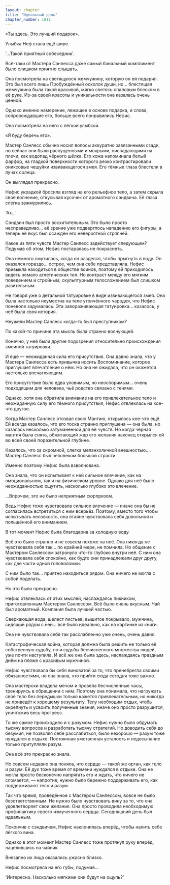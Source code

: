 ```yaml
---
layout: chapter
title: "Идеальный день"
chapter_number: 1811
---
```




«Ты здесь. Это лучший подарок».

Улыбка Неф стала ещё шире.

'...Такой приятный собеседник'.

Всё-таки от Мастера Санлесса даже самый банальный комплимент было слишком приятно слышать.

Она посмотрела на светящуюся жемчужину, которую он ей подарил. Это был всего лишь Пробуждённый осколок души, но... блестящая жемчужина была такой красивой, мягко светясь опаловым блеском в её руке. Из-за своей красоты и уникальности она казалась очень ценной.

Однако именно намерение, лежащее в основе подарка, и слова, сопровождавшие его, больше всего понравились Нефис.

Она посмотрела на него с лёгкой улыбкой.

«Я буду беречь его».

Мастер Санлесс обычно носил волосы аккуратно завязанными сзади, но сейчас они были распущенными и мокрыми, ниспадающими на плечи, как водопад чёрного шёлка. Его кожа напоминала белый фарфор, на гладкой поверхности которого резко контрастировали ониксовые чешуйки извивающегося змея. Его тёмные глаза блестели в лучах солнца.

Он выглядел прекрасно.

Нефис украдкой бросила взгляд на его рельефное тело, а затем скрыла своё волнение, откусывая кусочек от ароматного сэндвича. Её глаза слегка зажмурились.

'Ах...'

Сэндвич был просто восхитительным. Это было просто несправедливо... её зрение уже подверглось нападению его фигуры, а теперь её вкус был осаждён его невероятной стряпнёй.

Какое из пяти чувств Мастер Санлесс задействует следующим? Подумав об этом, Нефис постаралась не покраснеть.

Она немного смутилась, когда он разделся, чтобы прыгнуть в воду. Он оказался гораздо... острее, чем она себе представляла. Нефис привыкла находиться в обществе воинов, поэтому ей приходилось видеть немало атлетических тел. Но контраст между его мягким поведением и стройным, скульптурным телосложением был слишком разительным.

Не говоря уже о детальной татуировке в виде извивающегося змея. Она была настолько неуместна на теле утончённого чародея, что Нефис поневоле задумалась. Эта завораживающая татуировка... казалось, у неё была своя история.

Неужели Мастер Санлесс когда-то был преступником?

По какой-то причине эта мысль была странно волнующей.

Конечно, у неё были другие подозрения относительно происхождения змеиной татуировки.

И ещё — неожиданная сила его присутствия. Она давно знала, что у Мастера Санлесса есть привычка носить Воспоминание, которое приглушает впечатление о нём. Но она не ожидала, что он окажется настолько впечатляющим.

Его присутствие было едва уловимым, но неоспоримым... очень подходящим для человека, чьё родство связано с тенями.

Однако, хотя она обратила внимание на его привлекательное тело и неожиданную силу его тёмного присутствия, Нефис отвлеклась на кое-что другое.

Когда Мастер Санлесс отозвал свою Мантию, открылось кое-что ещё. Ей всегда казалось, что его тоска странно приглушена — она была, но казалась несколько затуманенной для её чувств. Но когда чёрная мантия была снята, обжигающий жар его желания наконец открылся ей во всей своей поразительной глубине.

Казалось, что за скромной, слегка меланхоличной внешностью.... Мастер Санлесс был человеком большой страсти.

Именно поэтому Нефис была взволнована.

Она знала, что он испытывает к ней сильное влечение, как на эмоциональном, так и на физическом уровне. Однако для неё было неожиданностью ощутить, насколько глубоко это влечение.

...Впрочем, это не было неприятным сюрпризом.

Ведь Нефис тоже чувствовала сильное влечение — иначе она бы не согласилась встретиться с ним всерьёз. Поэтому, вместо того чтобы испытывать неловкость, она втайне чувствовала себя довольной и польщённой его вниманием.

В тот момент Нефис была благодарна за холодную воду.

Всё это было странно и не совсем похоже на неё. Она никогда не чувствовала себя так... по крайней мере, не помнила. Но общение с Мастером Санлессом затронуло что-то глубоко внутри неё. С ним она чувствовала себя спокойно, как будто они принадлежали друг другу, как две части одной головоломки.

С ним было так... приятно находиться рядом. Она ничего не могла с собой поделать.

Но это было прекрасно.

Нефис отвлеклась от этих мыслей, наслаждаясь пикником, приготовленным Мастером Санлессом. Всё было очень вкусным. Чай был ароматный. Компания была лучшей частью.

Сверкающая вода, шелест листьев, вышитое покрывало, мужчина, сидящий рядом с ней... всё было идеально, как на картинке из книги.

Она не чувствовала себя так расслабленно уже очень, очень давно.

Катастрофическая война, которая должна была решить не только её собственную судьбу, но и судьбы бесчисленного множества людей, уже почти наступила. И всё же она была здесь, наслаждаясь праздным днём на пляже с красивым мужчиной.

Нефис чувствовала бы себя виноватой за то, что пренебрегла своими обязанностями, но она знала, что прийти сюда сегодня тоже важно.

Она мастерски владела мечом и провела бесчисленные часы, тренируясь в обращении с ним. Поэтому она понимала, что нагружать своё тело без передышки только кажется привлекательным, но никогда не приведёт к хорошему результату. Телу необходим отдых, чтобы окрепнуть и усвоить полученные знания, иначе оно просто разрушится, уничтожив весь прогресс.

То же самое происходило и с разумом. Нефис нужно было обдумать тысячу вопросов и разработать тысячу стратегий. Но доводить себя до безумия, не позволяя себе расслабиться, было нехорошо — разум тоже нуждался в отдыхе. Постоянная умственная усталость и недосыпание только притупляли разум.

Она всё это прекрасно знала.

Но совсем недавно она поняла, что сердце — такой же орган, как тело и разум. Её дух тоже время от времени нуждался в отдыхе. Она не могла просто бесконечно напрягать его и ждать, что ничего не сломается, — напротив, нужно было бережно поддерживать его, как поддерживают тело и разум.

Так что время, проведённое с Мастером Санлессом, вовсе не было безответственным. Не нужно было чувствовать вину за то, что она удовлетворяет свои желания. Она просто проводила необходимую профилактику своего измученного сердца. Сегодняшний день был идеальным.

Покончив с сэндвичем, Нефис наклонилась вперёд, чтобы налить себе лёгкого вина.

Однако в этот момент Мастер Санлесс тоже протянул руку вперёд, нацелившись на чайник.

Внезапно их лица оказались ужасно близко.

Нефис посмотрела на его губы, подумав...

'Интересно. Насколько мягкими они будут на ощупь?'


